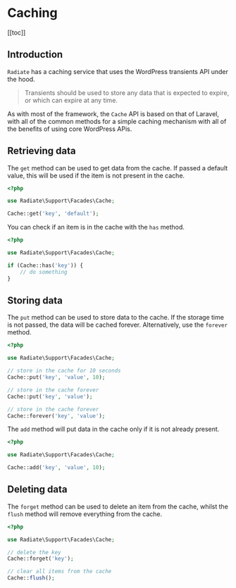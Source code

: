 # Caching

[[toc]]

## Introduction

`Radiate` has a caching service that uses the WordPress transients API under the hood.

> Transients should be used to store any data that is expected to expire, or which can expire at any time.

As with most of the framework, the `Cache` API is based on that of Laravel, with all of the common methods for a simple caching mechanism with all of the benefits of using core WordPress APis.

## Retrieving data

The `get` method can be used to get data from the cache. If passed a default value, this will be used if the item is not present in the cache.

```php
<?php

use Radiate\Support\Facades\Cache;

Cache::get('key', 'default');

```

You can check if an item is in the cache with the `has` method.

```php
<?php

use Radiate\Support\Facades\Cache;

if (Cache::has('key')) {
    // do something
}

```

## Storing data

The `put` method can be used to store data to the cache. If the storage time is not passed, the data will be cached forever. Alternatively, use the `forever` method.

```php
<?php

use Radiate\Support\Facades\Cache;

// store in the cache for 10 seconds
Cache::put('key', 'value', 10);

// store in the cache forever
Cache::put('key', 'value');

// store in the cache forever
Cache::forever('key', 'value');

```

The `add` method will put data in the cache only if it is not already present.

```php
<?php

use Radiate\Support\Facades\Cache;

Cache::add('key', 'value', 10);

```

## Deleting data

The `forget` method can be used to delete an item from the cache, whilst the `flush` method will remove everything from the cache.

```php
<?php

use Radiate\Support\Facades\Cache;

// delete the key
Cache::forget('key');

// clear all items from the cache
Cache::flush();

```
